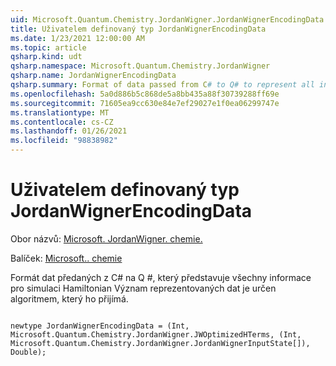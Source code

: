 ```yaml
---
uid: Microsoft.Quantum.Chemistry.JordanWigner.JordanWignerEncodingData
title: Uživatelem definovaný typ JordanWignerEncodingData
ms.date: 1/23/2021 12:00:00 AM
ms.topic: article
qsharp.kind: udt
qsharp.namespace: Microsoft.Quantum.Chemistry.JordanWigner
qsharp.name: JordanWignerEncodingData
qsharp.summary: Format of data passed from C# to Q# to represent all information for Hamiltonian simulation. The meaning of the data represented is determined by the algorithm that receives it.
ms.openlocfilehash: 5a0d886b5c868de5a8bb435a88f30739288ff69e
ms.sourcegitcommit: 71605ea9cc630e84e7ef29027e1f0ea06299747e
ms.translationtype: MT
ms.contentlocale: cs-CZ
ms.lasthandoff: 01/26/2021
ms.locfileid: "98838982"
---
```

# <a name="jordanwignerencodingdata-user-defined-type"></a>Uživatelem definovaný typ JordanWignerEncodingData

Obor názvů: [Microsoft. JordanWigner. chemie.](xref:Microsoft.Quantum.Chemistry.JordanWigner)

Balíček: [Microsoft.. chemie](https://nuget.org/packages/Microsoft.Quantum.Chemistry)


Formát dat předaných z C# na Q #, který představuje všechny informace pro simulaci Hamiltonian
Význam reprezentovaných dat je určen algoritmem, který ho přijímá.

```qsharp

newtype JordanWignerEncodingData = (Int, Microsoft.Quantum.Chemistry.JordanWigner.JWOptimizedHTerms, (Int, Microsoft.Quantum.Chemistry.JordanWigner.JordanWignerInputState[]), Double);
```

